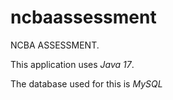 # ncbaassessment
NCBA ASSESSMENT.

This application uses *Java 17*.

The database used for this is *MySQL*
